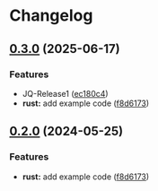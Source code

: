 # Changelog

## [0.3.0](https://github.com/jquinn99002/release-please-monorepo-example/compare/hello_rust@v0.2.0...hello_rust@v0.3.0) (2025-06-17)


### Features

* JQ-Release1 ([ec180c4](https://github.com/jquinn99002/release-please-monorepo-example/commit/ec180c4b48b940f46448d786b43873a9eba973c1))
* **rust:** add example code ([f8d6173](https://github.com/jquinn99002/release-please-monorepo-example/commit/f8d61736e63e4c1baf1d881c50556fa0ba6829d0))

## [0.2.0](https://github.com/amarjanica/release-please-monorepo-example/compare/hello_rust-v0.1.0...hello_rust@v0.2.0) (2024-05-25)


### Features

* **rust:** add example code ([f8d6173](https://github.com/amarjanica/release-please-monorepo-example/commit/f8d61736e63e4c1baf1d881c50556fa0ba6829d0))

